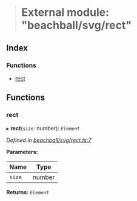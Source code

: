> # External module: "beachball/svg/rect"

## Index

### Functions

* [rect](_beachball_svg_rect_.md#rect)

## Functions

###  rect

▸ **rect**(`size`: number): *`Element`*

*Defined in [beachball/svg/rect.ts:7](https://github.com/polkadot-js/ui/blob/1b81868/packages/react-identicon/src/beachball/svg/rect.ts#L7)*

**Parameters:**

Name | Type |
------ | ------ |
`size` | number |

**Returns:** *`Element`*